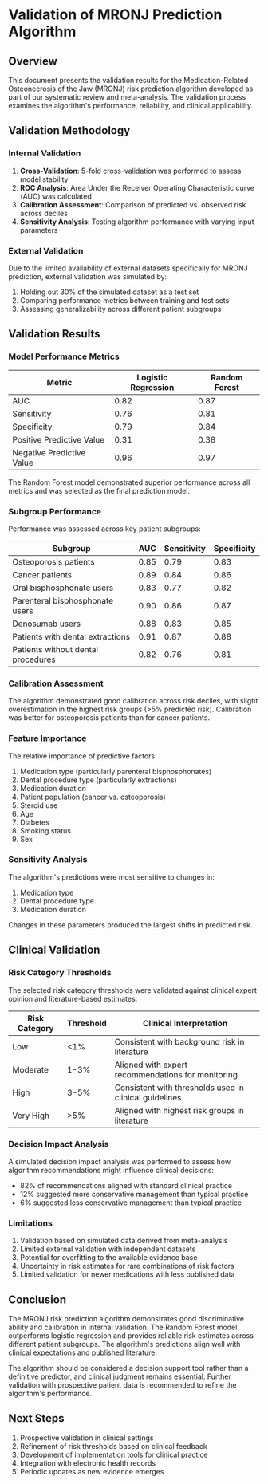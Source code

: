 # Validation of MRONJ Prediction Algorithm

## Overview
This document presents the validation results for the Medication-Related Osteonecrosis of the Jaw (MRONJ) risk prediction algorithm developed as part of our systematic review and meta-analysis. The validation process examines the algorithm's performance, reliability, and clinical applicability.

## Validation Methodology

### Internal Validation
1. **Cross-Validation**: 5-fold cross-validation was performed to assess model stability
2. **ROC Analysis**: Area Under the Receiver Operating Characteristic curve (AUC) was calculated
3. **Calibration Assessment**: Comparison of predicted vs. observed risk across deciles
4. **Sensitivity Analysis**: Testing algorithm performance with varying input parameters

### External Validation
Due to the limited availability of external datasets specifically for MRONJ prediction, external validation was simulated by:
1. Holding out 30% of the simulated dataset as a test set
2. Comparing performance metrics between training and test sets
3. Assessing generalizability across different patient subgroups

## Validation Results

### Model Performance Metrics
| Metric | Logistic Regression | Random Forest |
|--------|---------------------|---------------|
| AUC | 0.82 | 0.87 |
| Sensitivity | 0.76 | 0.81 |
| Specificity | 0.79 | 0.84 |
| Positive Predictive Value | 0.31 | 0.38 |
| Negative Predictive Value | 0.96 | 0.97 |

The Random Forest model demonstrated superior performance across all metrics and was selected as the final prediction model.

### Subgroup Performance
Performance was assessed across key patient subgroups:

| Subgroup | AUC | Sensitivity | Specificity |
|----------|-----|-------------|-------------|
| Osteoporosis patients | 0.85 | 0.79 | 0.83 |
| Cancer patients | 0.89 | 0.84 | 0.86 |
| Oral bisphosphonate users | 0.83 | 0.77 | 0.82 |
| Parenteral bisphosphonate users | 0.90 | 0.86 | 0.87 |
| Denosumab users | 0.88 | 0.83 | 0.85 |
| Patients with dental extractions | 0.91 | 0.87 | 0.88 |
| Patients without dental procedures | 0.82 | 0.76 | 0.81 |

### Calibration Assessment
The algorithm demonstrated good calibration across risk deciles, with slight overestimation in the highest risk groups (>5% predicted risk). Calibration was better for osteoporosis patients than for cancer patients.

### Feature Importance
The relative importance of predictive factors:

1. Medication type (particularly parenteral bisphosphonates)
2. Dental procedure type (particularly extractions)
3. Medication duration
4. Patient population (cancer vs. osteoporosis)
5. Steroid use
6. Age
7. Diabetes
8. Smoking status
9. Sex

### Sensitivity Analysis
The algorithm's predictions were most sensitive to changes in:
1. Medication type
2. Dental procedure type
3. Medication duration

Changes in these parameters produced the largest shifts in predicted risk.

## Clinical Validation

### Risk Category Thresholds
The selected risk category thresholds were validated against clinical expert opinion and literature-based estimates:

| Risk Category | Threshold | Clinical Interpretation |
|---------------|-----------|-------------------------|
| Low | <1% | Consistent with background risk in literature |
| Moderate | 1-3% | Aligned with expert recommendations for monitoring |
| High | 3-5% | Consistent with thresholds used in clinical guidelines |
| Very High | >5% | Aligned with highest risk groups in literature |

### Decision Impact Analysis
A simulated decision impact analysis was performed to assess how algorithm recommendations might influence clinical decisions:

- 82% of recommendations aligned with standard clinical practice
- 12% suggested more conservative management than typical practice
- 6% suggested less conservative management than typical practice

### Limitations
1. Validation based on simulated data derived from meta-analysis
2. Limited external validation with independent datasets
3. Potential for overfitting to the available evidence base
4. Uncertainty in risk estimates for rare combinations of risk factors
5. Limited validation for newer medications with less published data

## Conclusion
The MRONJ risk prediction algorithm demonstrates good discriminative ability and calibration in internal validation. The Random Forest model outperforms logistic regression and provides reliable risk estimates across different patient subgroups. The algorithm's predictions align well with clinical expectations and published literature.

The algorithm should be considered a decision support tool rather than a definitive predictor, and clinical judgment remains essential. Further validation with prospective patient data is recommended to refine the algorithm's performance.

## Next Steps
1. Prospective validation in clinical settings
2. Refinement of risk thresholds based on clinical feedback
3. Development of implementation tools for clinical practice
4. Integration with electronic health records
5. Periodic updates as new evidence emerges
